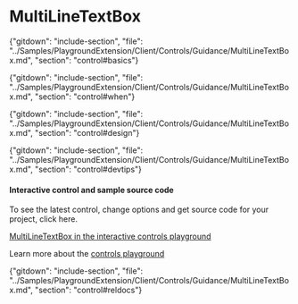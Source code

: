 ﻿# MultiLineTextBox

{"gitdown": "include-section", "file": "../Samples/PlaygroundExtension/Client/Controls/Guidance/MultiLineTextBox.md", "section": "control#basics"}

<!-- TODO get an IMAGE to embed here -->

<!-- TODO get an SAMPLE CODE to embed here -->

{"gitdown": "include-section", "file": "../Samples/PlaygroundExtension/Client/Controls/Guidance/MultiLineTextBox.md", "section": "control#when"}

{"gitdown": "include-section", "file": "../Samples/PlaygroundExtension/Client/Controls/Guidance/MultiLineTextBox.md", "section": "control#design"}

{"gitdown": "include-section", "file": "../Samples/PlaygroundExtension/Client/Controls/Guidance/MultiLineTextBox.md", "section": "control#devtips"}

#### Interactive control and sample source code
To see the latest control, change options and get source code for your project, click here.

<a href="https://ms.portal.azure.com/?Microsoft_Azure_Playground=true#blade/Microsoft_Azure_Playground/ControlsIndexBlade/MultiLineTextBox_create_Playground" target="_blank">MultiLineTextBox in the interactive controls playground</a>

Learn more about the [controls playground](./top-extensions-controls-playground.md)


{"gitdown": "include-section", "file": "../Samples/PlaygroundExtension/Client/Controls/Guidance/MultiLineTextBox.md", "section": "control#reldocs"}

